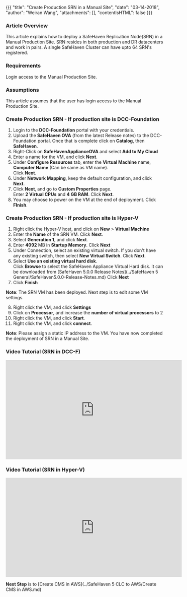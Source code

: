 {{{
  "title": "Create Production SRN in a Manual Site",
  "date": "03-14-2018",
  "author": "Weiran Wang",
  "attachments": [],
  "contentIsHTML": false
}}}

### Article Overview
This article explains how to deploy a SafeHaven Replication Node(SRN) in a Manual Production Site.
SRN resides in both production and DR datacenters and work in pairs. A single SafeHaven Cluster can have upto 64 SRN's registered.

### Requirements
Login access to the Manual Production Site.

### Assumptions
This article assumes that the user has login access to the Manual Production Site.

### Create Production SRN - If production site is DCC-Foundation
1. Login to the **DCC-Foundation** portal with your credentials.  
2. Upload the **SafeHaven OVA** (from the latest Release notes) to the DCC-Foundation portal. Once that is complete click on **Catalog**, then **SafeHaven**.  
3. Right-Click on **SafeHavenApplianceOVA** and select **Add to My Cloud**  
4. Enter a name for the VM, and click **Next**.  
5. Under **Configure Resources** tab, enter the **Virtual Machine** name, **Computer Name** (Can be same as VM name).  
   Click **Next**.
6. Under **Network Mapping**, keep the default configuration, and click **Next**.
7. Click **Next**, and go to **Custom Properties** page.  
	Enter **2 Virtual CPUs** and **4 GB RAM**. Click **Next**.
8. You may choose to power on the VM at the end of deployment. Click **FInish**.


### Create Production SRN - If production site is Hyper-V
1. Right click the Hyper-V host, and click on **New** > **Virtual Machine**
2. Enter the **Name** of the SRN VM. Click **Next**.
3. Select **Generation 1**, and click **Next**.
4. Enter **4092** MB in **Startup Memory**. Click **Next**
5. Under Connection, select an  existing virtual switch. If you don't have any existing switch, then select **New Virtual Switch**. Click **Next**.
6. Select **Use an existing virtual hard disk**.  
	Click **Browse** to select the SafeHaven Appliance Virtual Hard disk. It can be downloaded from [SafeHaven 5.0.0 Release Notes](../SafeHaven 5 General/SafeHaven5.0.0-Release-Notes.md)
	Click **Next**
7. Click **Finish**

**Note**: The SRN VM has been deployed. Next step is to edit some VM settings.

8. Right click the VM, and click **Settings**
9. Click on **Processor**, and increase the **number of virtual processors** to 2
10. Right click the VM, and click **Start**.
11. Right click the VM, and click **connect**.

**Note**: Please assign a static IP address to the VM.
You have now completed the deployment of SRN in a Manual Site.

### Video Tutorial (SRN in DCC-F)
<iframe width="560" height="315" src="https://www.youtube.com/embed/dMrEwtQm1I0" frameborder="0" allow="autoplay; encrypted-media" allowfullscreen></iframe>

### Video Tutorial (SRN in Hyper-V)
<iframe width="560" height="315" src="https://www.youtube.com/embed/PmtNmA8hB58" frameborder="0" allow="autoplay; encrypted-media" allowfullscreen></iframe>

**Next Step** is to [Create CMS in AWS](../SafeHaven 5 CLC to AWS/Create CMS in AWS.md)
